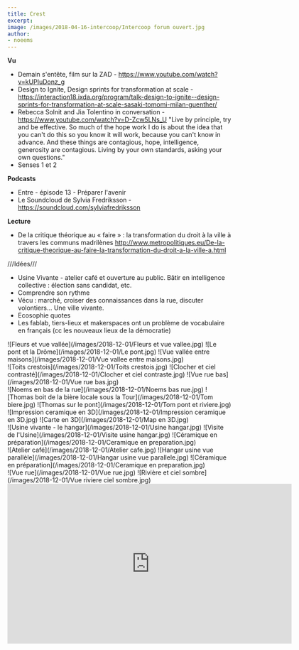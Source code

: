 ```yaml
---
title: Crest
excerpt:
image: /images/2018-04-16-intercoop/Intercoop forum ouvert.jpg
author:
- noeems
---
```

**Vu**
* Demain s'entête, film sur la ZAD - https://www.youtube.com/watch?v=kUPIuDonz_g
* Design to Ignite, Design sprints for transformation at scale - https://interaction18.ixda.org/program/talk-design-to-ignite--design-sprints-for-transformation-at-scale-sasaki-tomomi-milan-guenther/
* Rebecca Solnit and Jia Tolentino in conversation - https://www.youtube.com/watch?v=D-Zcw5LNs_U
"Live by principle, try and be effective. So much of the hope work I do is about the idea that you can't do this so you know it will work, because you can't know in advance. And these things are contagious, hope, intelligence, generosity are contagious. Living by your own standards, asking your own questions."
* Senses 1 et 2

**Podcasts**
* Entre - épisode 13 - Préparer l'avenir
* Le Soundcloud de Sylvia Fredriksson - https://soundcloud.com/sylviafredriksson

**Lecture**
- De la critique théorique au « faire » : la transformation du droit à la ville à travers les communs madrilènes http://www.metropolitiques.eu/De-la-critique-theorique-au-faire-la-transformation-du-droit-a-la-ville-a.html

///Idées///
- Usine Vivante - atelier café et ouverture au public. Bâtir en intelligence collective : élection sans candidat, etc.
- Comprendre son rythme
- Vécu : marché, croiser des connaissances dans la rue, discuter volontiers... Une ville vivante.
- Ecosophie quotes
- Les fablab, tiers-lieux et makerspaces ont un problème de vocabulaire en français (cc les nouveaux lieux de la démocratie)

<!-- Vues Drômoises -->
<section class="gallery" markdown="span">
![Fleurs et vue vallée](/images/2018-12-01/Fleurs et vue vallee.jpg)
![Le pont et la Drôme](/images/2018-12-01/Le pont.jpg)
![Vue vallée entre maisons](/images/2018-12-01/Vue vallee entre maisons.jpg)
</section>

<!-- Vues Drômoises -->
<section class="gallery" markdown="span">
![Toits crestois](/images/2018-12-01/Toits crestois.jpg)
![Clocher et ciel contrasté](/images/2018-12-01/Clocher et ciel contraste.jpg)
![Vue rue bas](/images/2018-12-01/Vue rue bas.jpg)
</section>

<!-- Vues Toemioums -->
<section class="gallery" markdown="span">
![Noems en bas de la rue](/images/2018-12-01/Noems bas rue.jpg)
![Thomas boit de la bière locale sous la Tour](/images/2018-12-01/Tom biere.jpg)
![Thomas sur le pont](/images/2018-12-01/Tom pont et riviere.jpg)
</section>

<!-- Fablab -->
<section class="gallery" markdown="span">
![Impression ceramique en 3D](/images/2018-12-01/Impression ceramique en 3D.jpg)
![Carte en 3D](/images/2018-12-01/Map en 3D.jpg)
</section>

<!-- Usine -->
<section class="gallery" markdown="span">
![Usine vivante - le hangar](/images/2018-12-01/Usine hangar.jpg)
![Visite de l'Usine](/images/2018-12-01/Visite usine hangar.jpg)
![Céramique en préparation](/images/2018-12-01/Ceramique en preparation.jpg)
</section>

<!-- Usine bis -->
<section class="gallery" markdown="span">
![Atelier café](/images/2018-12-01/Atelier cafe.jpg)
![Hangar usine vue parallèle](/images/2018-12-01/Hangar usine vue parallele.jpg)
![Céramique en préparation](/images/2018-12-01/Ceramique en preparation.jpg)
</section>


<!-- Vues -->
<section class="gallery" markdown="span">
![Vue rue](/images/2018-12-01/Vue rue.jpg)
![Rivière et ciel sombre](/images/2018-12-01/Vue riviere ciel sombre.jpg)
</section>

<iframe src="https://player.vimeo.com/video/303107061" width="640" height="360" frameborder="0" webkitallowfullscreen mozallowfullscreen allowfullscreen></iframe>
